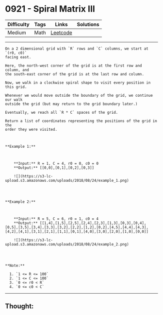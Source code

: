# 0921 - Spiral Matrix III

Difficulty  | Tags | Links | Solutions
----------- | ---- | ----- | -----
Medium | Math | [Leetcode](https://leetcode.com/problems/spiral-matrix-iii/description/) |


-----------

```
On a 2 dimensional grid with `R` rows and `C` columns, we start at `(r0, c0)`
facing east.

Here, the north-west corner of the grid is at the first row and column, and
the south-east corner of the grid is at the last row and column.

Now, we walk in a clockwise spiral shape to visit every position in this grid.

Whenever we would move outside the boundary of the grid, we continue our walk
outside the grid (but may return to the grid boundary later.)

Eventually, we reach all `R * C` spaces of the grid.

Return a list of coordinates representing the positions of the grid in the
order they were visited.



**Example 1:**

    
    
    **Input:** R = 1, C = 4, r0 = 0, c0 = 0
    **Output:** [[0,0],[0,1],[0,2],[0,3]]
    
    ![](https://s3-lc-upload.s3.amazonaws.com/uploads/2018/08/24/example_1.png)
    



**Example 2:**

    
    
    **Input:** R = 5, C = 6, r0 = 1, c0 = 4
    **Output:** [[1,4],[1,5],[2,5],[2,4],[2,3],[1,3],[0,3],[0,4],[0,5],[3,5],[3,4],[3,3],[3,2],[2,2],[1,2],[0,2],[4,5],[4,4],[4,3],[4,2],[4,1],[3,1],[2,1],[1,1],[0,1],[4,0],[3,0],[2,0],[1,0],[0,0]]
    
    ![](https://s3-lc-upload.s3.amazonaws.com/uploads/2018/08/24/example_2.png)
    



**Note:**

  1. `1 <= R <= 100`
  2. `1 <= C <= 100`
  3. `0 <= r0 < R`
  4. `0 <= c0 < C`
```

-----------

## Thought:
